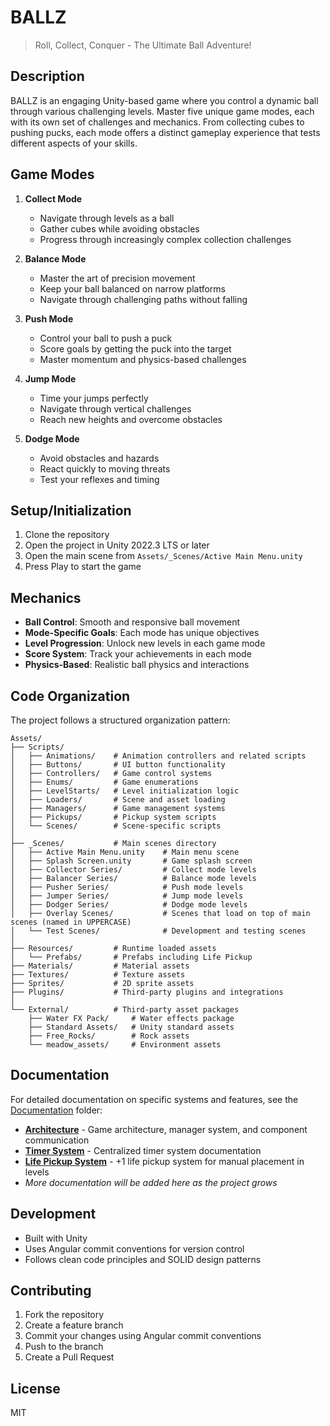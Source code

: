 # BALLZ

> Roll, Collect, Conquer - The Ultimate Ball Adventure!

## Description
BALLZ is an engaging Unity-based game where you control a dynamic ball through various challenging levels. Master five unique game modes, each with its own set of challenges and mechanics. From collecting cubes to pushing pucks, each mode offers a distinct gameplay experience that tests different aspects of your skills.

## Game Modes
1. **Collect Mode**
   - Navigate through levels as a ball
   - Gather cubes while avoiding obstacles
   - Progress through increasingly complex collection challenges

2. **Balance Mode**
   - Master the art of precision movement
   - Keep your ball balanced on narrow platforms
   - Navigate through challenging paths without falling

3. **Push Mode**
   - Control your ball to push a puck
   - Score goals by getting the puck into the target
   - Master momentum and physics-based challenges

4. **Jump Mode**
   - Time your jumps perfectly
   - Navigate through vertical challenges
   - Reach new heights and overcome obstacles

5. **Dodge Mode**
   - Avoid obstacles and hazards
   - React quickly to moving threats
   - Test your reflexes and timing

## Setup/Initialization
1. Clone the repository
2. Open the project in Unity 2022.3 LTS or later
3. Open the main scene from `Assets/_Scenes/Active Main Menu.unity`
4. Press Play to start the game

## Mechanics
- **Ball Control**: Smooth and responsive ball movement
- **Mode-Specific Goals**: Each mode has unique objectives
- **Level Progression**: Unlock new levels in each game mode
- **Score System**: Track your achievements in each mode
- **Physics-Based**: Realistic ball physics and interactions

## Code Organization
The project follows a structured organization pattern:

```
Assets/
├── Scripts/
│   ├── Animations/    # Animation controllers and related scripts
│   ├── Buttons/       # UI button functionality
│   ├── Controllers/   # Game control systems
│   ├── Enums/         # Game enumerations
│   ├── LevelStarts/   # Level initialization logic
│   ├── Loaders/       # Scene and asset loading
│   ├── Managers/      # Game management systems
│   ├── Pickups/       # Pickup system scripts
│   └── Scenes/        # Scene-specific scripts
│
├── _Scenes/           # Main scenes directory
│   ├── Active Main Menu.unity    # Main menu scene
│   ├── Splash Screen.unity       # Game splash screen
│   ├── Collector Series/         # Collect mode levels
│   ├── Balancer Series/          # Balance mode levels
│   ├── Pusher Series/            # Push mode levels
│   ├── Jumper Series/            # Jump mode levels
│   ├── Dodger Series/            # Dodge mode levels
│   ├── Overlay Scenes/           # Scenes that load on top of main scenes (named in UPPERCASE)
│   └── Test Scenes/              # Development and testing scenes
│
├── Resources/         # Runtime loaded assets
│   └── Prefabs/       # Prefabs including Life Pickup
├── Materials/         # Material assets
├── Textures/          # Texture assets
├── Sprites/           # 2D sprite assets
├── Plugins/           # Third-party plugins and integrations
│
└── External/          # Third-party asset packages
    ├── Water FX Pack/     # Water effects package
    ├── Standard Assets/   # Unity standard assets
    ├── Free_Rocks/        # Rock assets
    └── meadow_assets/     # Environment assets
```

## Documentation
For detailed documentation on specific systems and features, see the [Documentation](./Documentation/) folder:

- **[Architecture](./Documentation/Architecture.md)** - Game architecture, manager system, and component communication
- **[Timer System](./Documentation/TimerSystem.md)** - Centralized timer system documentation
- **[Life Pickup System](./Documentation/LifePickupSystem.md)** - +1 life pickup system for manual placement in levels
- *More documentation will be added here as the project grows*

## Development
- Built with Unity
- Uses Angular commit conventions for version control
- Follows clean code principles and SOLID design patterns

## Contributing
1. Fork the repository
2. Create a feature branch
3. Commit your changes using Angular commit conventions
4. Push to the branch
5. Create a Pull Request

## License
MIT